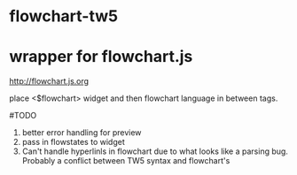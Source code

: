 # flowchart-tw5

# wrapper for flowchart.js
http://flowchart.js.org

place <$flowchart> widget and then flowchart language in between tags.

#TODO
1. better error handling for preview
2. pass in flowstates to widget
3. Can't handle hyperlinls in flowchart due to what looks like a parsing bug. Probably a conflict between TW5 syntax and flowchart's
